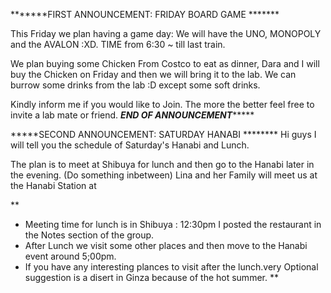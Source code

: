 *******FIRST ANNOUNCEMENT: FRIDAY BOARD GAME *******


This Friday we plan having a game day: We will have the UNO, MONOPOLY and the AVALON :XD. TIME from 6:30 ~ till last train.

We plan buying some Chicken From Costco to eat as dinner, Dara and I will buy the Chicken on Friday and then we will bring it to the lab. We can burrow some drinks from the lab :D except some soft drinks. 

Kindly inform me if you would like to Join. The more the better feel free to invite a lab mate or friend. 
*******END OF ANNOUNCEMENT************



*****SECOND ANNOUNCEMENT: SATURDAY HANABI ********
Hi guys I will tell you the schedule of Saturday's Hanabi and Lunch. 

The plan is to meet at Shibuya for lunch and then go to the Hanabi later in the evening. (Do something inbetween)
Lina and her Family will meet us at the Hanabi Station at 

**
* Meeting time for lunch is in Shibuya : 12:30pm I posted the restaurant in the Notes section of the group.
* After Lunch we visit some other places and then move to the Hanabi event around 5;00pm. 
* If you have any interesting plances to visit after the lunch.very Optional suggestion is a disert in Ginza because of the hot summer. 
**
